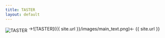 ```yaml
---
title: TASTER
layout: default
---
```


<img src="{{ site.url }}/images/main_text.png" alt="TASTER" align="middle">
->![TASTER]({{ site.url }}/images/main_text.png)<-
{{ site.url }}
